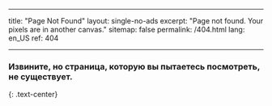 * * *

title: "Page Not Found" layout: single-no-ads excerpt: "Page not found. Your pixels are in another canvas." sitemap: false permalink: /404.html lang: en_US ref: 404

* * *

### Извините, но страница, которую вы пытаетесь посмотреть, не существует.

{: .text-center}